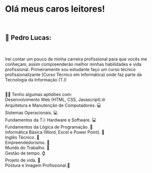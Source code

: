 <h1> Olá meus caros leitores!</h1><br>
<h2>👦 Pedro Lucas:</h2> <br>
<p>Irei contar um pouco de minha carreira profissional para que vocês me conheçam, assim compreenderão melhor minhas habilidades e vida profissional.
Primeiramente sou estudante faço um curso técnico profissionalizante (Curso Técnico em Informática) onde faz parte da Tecnologia da Informação (T.I)</p><br>
👨‍💻 Tenho algumas aptidões com:<br>
Desenvolvimento Web (HTML, CSS, Javascript).🌐<br>
Arquitetura e Manutenção de Computadores. 💻<br>
Sistemas Operacionais. 💻<br>
Fundamentos da T.I: Hardware e Software. 💻<br>
Fundamentos da Lógica de Programação. 📖<br>
Informática Básica (Word, Excel e Power Point). 🏢<br>
Inglês Técnico. 💬<br>
Empreendedorismo. 💸<br>
Mundo do Trabalho. 💼<br>
Gestão de tempo. ⌚<br>
Projeto de vida. 🚀<br>
Postura e Imagem Profissional.👦<br>
